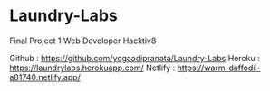 # Laundry-Labs
Final Project 1 Web Developer Hacktiv8

Github		: https://github.com/yogaadipranata/Laundry-Labs
Heroku		: https://laundrylabs.herokuapp.com/
Netlify		: https://warm-daffodil-a81740.netlify.app/
